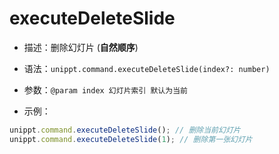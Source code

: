 # executeDeleteSlide

<backTop />

- 描述：删除幻灯片 (**自然顺序**)

- 语法：`unippt.command.executeDeleteSlide(index?: number)`

- 参数：`@param index 幻灯片索引 默认为当前 `

- 示例：
```ts
unippt.command.executeDeleteSlide(); // 删除当前幻灯片
unippt.command.executeDeleteSlide(1); // 删除第一张幻灯片
```